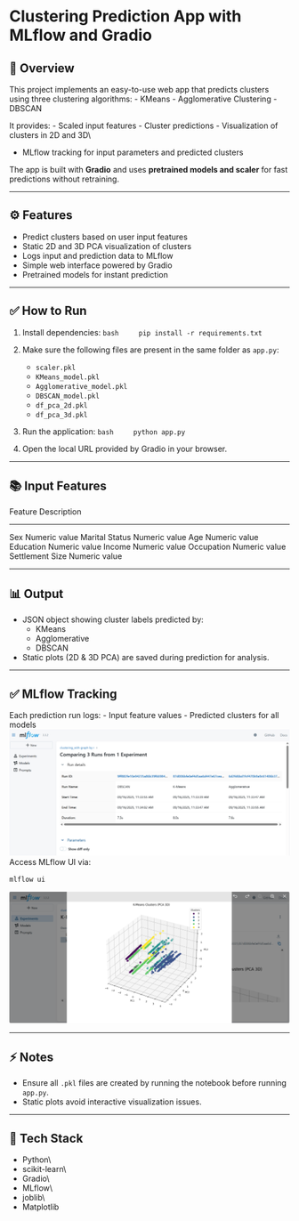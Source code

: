 # Clustering Prediction App with MLflow and Gradio

## 🚀 Overview

This project implements an easy-to-use web app that predicts clusters
using three clustering algorithms: - KMeans - Agglomerative Clustering -
DBSCAN

It provides: - Scaled input features - Cluster predictions -
Visualization of clusters in 2D and 3D\
- MLflow tracking for input parameters and predicted clusters

The app is built with **Gradio** and uses **pretrained models and
scaler** for fast predictions without retraining.

------------------------------------------------------------------------

## ⚙️ Features

-   Predict clusters based on user input features
-   Static 2D and 3D PCA visualization of clusters
-   Logs input and prediction data to MLflow
-   Simple web interface powered by Gradio
-   Pretrained models for instant prediction

------------------------------------------------------------------------

## ✅ How to Run

1.  Install dependencies: `bash     pip install -r requirements.txt`

2.  Make sure the following files are present in the same folder as
    `app.py`:

    -   `scaler.pkl`
    -   `KMeans_model.pkl`
    -   `Agglomerative_model.pkl`
    -   `DBSCAN_model.pkl`
    -   `df_pca_2d.pkl`
    -   `df_pca_3d.pkl`

3.  Run the application: `bash     python app.py`

4.  Open the local URL provided by Gradio in your browser.

------------------------------------------------------------------------

## 📚 Input Features

  Feature           Description
  ----------------- ---------------
  Sex               Numeric value
  Marital Status    Numeric value
  Age               Numeric value
  Education         Numeric value
  Income            Numeric value
  Occupation        Numeric value
  Settlement Size   Numeric value

------------------------------------------------------------------------

## 📊 Output

-   JSON object showing cluster labels predicted by:
    -   KMeans
    -   Agglomerative
    -   DBSCAN
-   Static plots (2D & 3D PCA) are saved during prediction for analysis.

------------------------------------------------------------------------

## ✅ MLflow Tracking

Each prediction run logs: - Input feature values - Predicted clusters
for all models
![comparision](image-1.png)
Access MLflow UI via:

``` bash
mlflow ui
```
![reference](image.png)


------------------------------------------------------------------------

## ⚡️ Notes

-   Ensure all `.pkl` files are created by running the notebook before
    running `app.py`.
-   Static plots avoid interactive visualization issues.

------------------------------------------------------------------------

## 🧱 Tech Stack

-   Python\
-   scikit-learn\
-   Gradio\
-   MLflow\
-   joblib\
-   Matplotlib
